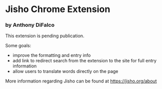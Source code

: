 # Jisho Chrome Extension

### by Anthony DiFalco

This extension is pending publication.

Some goals:
* improve the formatting and entry info
* add link to redirect search from the extension to the site for full entry information
* allow users to translate words directly on the page

More information regarding Jisho can be found at https://jisho.org/about
